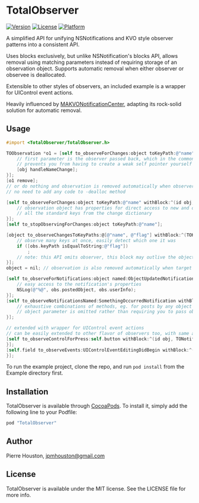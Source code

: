 # TotalObserver

[![Version](https://img.shields.io/cocoapods/v/TotalObserver.svg?style=flat)](http://cocoapods.org/pods/TotalObserver)
[![License](https://img.shields.io/cocoapods/l/TotalObserver.svg?style=flat)](http://cocoapods.org/pods/TotalObserver)
[![Platform](https://img.shields.io/cocoapods/p/TotalObserver.svg?style=flat)](http://cocoapods.org/pods/TotalObserver)

A simplified API for unifying NSNotifications and KVO style observer patterns into a consistent API.

Uses blocks exclusively, but unlike NSNotification's blocks API, allows removal using matching parameters instead of requiring storage of an observation object. Supports automatic removal when either observer or observee is deallocated.

Extensible to other styles of observers, an included example is a wrapper for UIControl event actions.

Heavily influenced by [MAKVONotificationCenter](http://github.com/mikeash/MAKVONotificationCenter), adapting its rock-solid solution for automatic removal.

## Usage

```objective-c
#import <TotalObserver/TotalObserver.h>

TOObservation *o1 = [self to_observeForChanges:object toKeyPath:@"name" withBlock:^(ViewController *obj, TOKVOObservation *obs) {
    // first parameter is the observer passed back, which in the common case is self
    // prevents you from having to create a weak self pointer yourself
    [obj handleNameChange];
}];
[o1 remove];
// or do nothing and observation is removed automatically when observer is deallocated
// no need to add any code to -dealloc method

[self to_observeForChanges:object toKeyPath:@"name" withBlock:^(id obj, TOKVOObservation *obs) {
    // observation object has properties for direct access to new and old values
    // all the standard keys from the change dictionary
}];
[self to_stopObservingForChanges:object toKeyPath:@"name"];

[object to_observeChangesToKeyPaths:@[@"name", @"flag"] withBlock:^(TOKVOObservation *obs) {
    // observe many keys at once, easily detect which one it was
    if ([obs.keyPath isEqualToString:@"flag"])
    	;
    // note: this API omits observer, this block may outlive the object whose method made this call!
}];
object = nil; // observation is also removed automatically when target of observation is deallocated

[self to_observeForNotifications:object named:ObjectUpdatedNotification withBlock:^(id obj, TONotificationObservation *obs) {
    // easy access to the notification's properties
    NSLog(@"%@", obs.postedObject, obs.userInfo);
}];
[self to_observeNotificationsNamed:SomethingOccurredNotification withBlock:^(TONotificationObservation *obs) {
    // exhaustive combinations of methods, eg. for posts by any object
    // object parameter is omitted rather than requiring you to pass object:nil
}];

// extended with wrapper for UIControl event actions
// can be easily extended to other flavor of observers too, with same autoremoval behavior
[self to_observeControlForPress:self.button withBlock:^(id obj, TONotificationObservation *obs) {
}];
[self.field to_observeEvents:UIControlEventEditingDidBegin withBlock:^(TOObservation *obs) {
}];
```

To run the example project, clone the repo, and run `pod install` from the Example directory first.

## Installation

TotalObserver is available through [CocoaPods](http://cocoapods.org). To install
it, simply add the following line to your Podfile:

```ruby
pod "TotalObserver"
```

## Author

Pierre Houston, jpmhouston@gmail.com

## License

TotalObserver is available under the MIT license. See the LICENSE file for more info.
